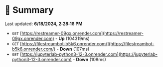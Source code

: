 # 📖 Summary
Last updated: **6/18/2024, 2:28:16 PM**

- `GET` [https://restreamer-09gx.onrender.com](https://restreamer-09gx.onrender.com) - **Up** (104319ms)
- `GET` [https://filestreambot-b5k6.onrender.com/](https://filestreambot-b5k6.onrender.com/) - **Down** (107ms)
- `GET` [https://jupyterlab-python3-12-3.onrender.com](https://jupyterlab-python3-12-3.onrender.com) - **Down** (108ms)

